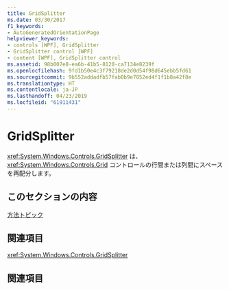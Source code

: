 ```yaml
---
title: GridSplitter
ms.date: 03/30/2017
f1_keywords:
- AutoGeneratedOrientationPage
helpviewer_keywords:
- controls [WPF], GridSplitter
- GridSplitter control [WPF]
- content [WPF], GridSplitter control
ms.assetid: 98b007e8-ea6b-41b5-8120-ca7134e8239f
ms.openlocfilehash: 9fd1b50e4c3f79218de2d0d54f98d645ebb5fd61
ms.sourcegitcommit: 9b552addadfb57fab0b9e7852ed4f1f1b8a42f8e
ms.translationtype: HT
ms.contentlocale: ja-JP
ms.lasthandoff: 04/23/2019
ms.locfileid: "61911431"
---
```

# <a name="gridsplitter"></a>GridSplitter
<xref:System.Windows.Controls.GridSplitter> は、<xref:System.Windows.Controls.Grid> コントロールの行間または列間にスペースを再配分します。  
  
## <a name="in-this-section"></a>このセクションの内容  
 [方法トピック](gridsplitter-how-to-topics.md)  
  
## <a name="reference"></a>関連項目  
 <xref:System.Windows.Controls.GridSplitter>  
  
## <a name="related-sections"></a>関連項目
